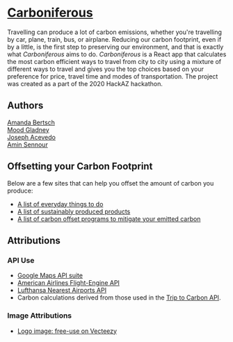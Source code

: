 # [Carboniferous](carboniferous.tech)

Travelling can produce a lot of carbon emissions, whether you're travelling by car, plane, train, bus, or airplane. Reducing our carbon footprint, even if by a little, is the first step to preserving our environment, and that is exactly what *Carboniferous* aims to do.  *Carboniferous* is a React app that calculates the most carbon efficient ways to travel from city to city using a mixture of different ways to travel and gives you the top choices based on your preference for price, travel time and modes of transportation. The project was created as a part of the 2020 HackAZ hackathon.


## Authors
[Amanda Bertsch](https://github.com/abertsch72) \
[Mood Gladney](https://github.com/Themood) \
[Joseph Acevedo](https://github.com/Joseph-Acevedo) \
[Amin Sennour](https://github.com/TheLoneWanderer4) 

## Offsetting your Carbon Footprint
Below are a few sites that can help you offset the amount of carbon you produce:
- [A list of everyday things to do](https://blogs.ei.columbia.edu/2018/12/27/35-ways-reduce-carbon-footprint/) 
- [A list of sustainably produced products](https://www.americanexpress.com/en-us/business/trends-and-insights/articles/going-green-2012-sustainable-products-to-reduce-your-carbon-footprint/) 
- [A list of carbon offset programs to mitigate your emitted carbon](https://www.goldstandard.org/take-action/offset-your-emissions)

## Attributions
### API Use
* [Google Maps API suite](https://developers.google.com/maps/documentation)
* [American Airlines Flight-Engine API](https://github.com/AmericanAirlines/Flight-Engine)
* [Lufthansa Nearest Airports API](https://developer.lufthansa.com/docs/read/api_details/reference_data/Nearest_Airport)
* Carbon calculations derived from those used in the [Trip to Carbon API](https://www.notion.so/Trip-to-Carbon-API-REFERENCE-a68cfb4e0dcc41f9826cba1f3e4af5ac#d0a6a0279ce049b2939eeea120b26234). 
### Image Attributions
* [Logo image: free-use on Vecteezy](https://www.vecteezy.com/vector-art/146657-free-pine-cones-vector)
